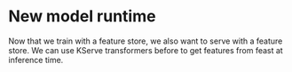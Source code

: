 # New model runtime

Now that we train with a feature store, we also want to serve with a feature store.
We can use KServe transformers before to get features from feast at inference time.